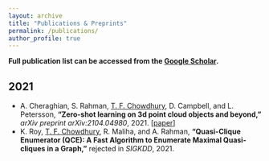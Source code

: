 ```yaml
---
layout: archive
title: "Publications & Preprints"
permalink: /publications/
author_profile: true
---
```


**Full publication list can be accessed from the [Google Scholar](https://scholar.google.com/citations?user=Jwefna0AAAAJ&hl=en&authuser=1).**
## 2021
<!-- {% if author.googlescholar %}
  You can also find my articles on <u><a href="{{author.googlescholar}}">my Google Scholar profile</a>.</u>
{% endif %}

{% include base_path %}

{% for post in site.publications reversed %}
  {% include archive-single.html %}
{% endfor %} -->
<!-- * <ins>T. Chowdhury</ins>, M. Jalisha, A. Cheraghian, and S. Rahman, **“Learning without Forgetting for 3D Point Cloud Objects,”** submitted and under review in _International
Work-Conference on Artificial Neural Networks_, 2021 -->
* A. Cheraghian, S. Rahman, <ins>T. F. Chowdhury</ins>, D. Campbell, and L. Petersson, **“Zero-shot learning on 3d point cloud objects and beyond,”** _arXiv preprint arXiv:2104.04980_, 2021. [[paper](https://arxiv.org/abs/2104.04980)] 
* K. Roy, <ins>T. F. Chowdhury</ins>, R. Maliha, and A. Rahman, **“Quasi-Clique Enumerator (QCE): A Fast Algorithm to Enumerate Maximal Quasi-cliques in a Graph,”** rejected in _SIGKDD_, 2021.
